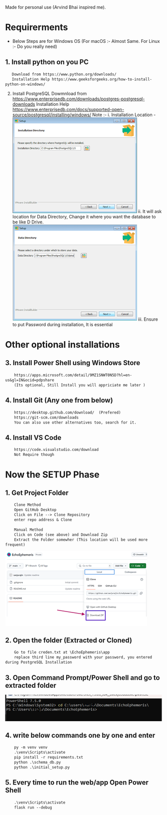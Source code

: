 Made for personal use (Arvind Bhai inspired me).

<!--  -->
# Requirerments
* Below Steps are for Windows OS (For macOS :- Almost Same. For Linux :- Do you really need)
## 1. Install python on you PC 
       Download from https://www.python.org/downloads/
       Installation Help https://www.geeksforgeeks.org/how-to-install-python-on-windows/
 2. Install PostgreSQL
        Dowmnload from https://www.enterprisedb.com/downloads/postgres-postgresql-downloads
        Installation Help
        https://www.enterprisedb.com/docs/supported-open-source/postgresql/installing/windows/
        Note :- i. Installation Location -  
![Keep Default location](image-2.png)
                ii. It will ask location for Data Directory, Change it where you want the database to be like D Drive.
![Data Directory Location](image-1.png)
                iii. Ensure to put Password during installation, It is essential
                
# Other optional installations

## 3. Install Power Shell using Windows Store 
        https://apps.microsoft.com/detail/9MZ1SNWT0N5D?hl=en-us&gl=IN&ocid=pdpshare
        (Its optional, Still Install you will appriciate me later )
## 4. Install Git (Any one from below) 
        https://desktop.github.com/download/  (Prefered)
        https://git-scm.com/downloads
        You can also use other alternatives too, search for it.
## 4. Install VS Code 
        https://code.visualstudio.com/download
        Not Require though
<!--  -->
# Now the SETUP Phase

## 1. Get Project Folder
        Clone Method
        Open GitHub Desktop
        Click on File --> Clone Repository
        enter repo address & Clone

        Manual Method
        Click on Code (see above) and Download Zip
        Extract the Folder somewher (This location will be used more frequent)
![Keep Default location](image.png)


## 2. Open the folder (Extracted or Cloned)
        Go to file creden.txt at \EchoEphemeris\app
        replace third line my_password with your password, you entered during PostgreSQL Installation
## 3. Open Command Prompt/Power Shell and go to extracted folder
 ![alt text](image-3.png)
## 4. write below commands one by one and enter
        py -m venv venv
        .\venv\Scripts\activate
        pip install -r requirements.txt
        python .\schema_db.py  
        python .\initial_setup.py   

## 5. Every time to run the web/app Open Power Shell
        .\venv\Scripts\activate
        flask run --debug




